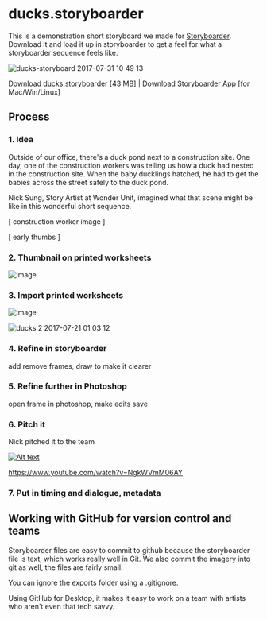 # ducks.storyboarder

This is a demonstration short storyboard we made for [Storyboarder](https://wonderunit.com/storyboarder/). Download it and load it up in storyboarder to get a feel for what a storyboarder sequence feels like.

![ducks-storyboard 2017-07-31 10 49 13](https://user-images.githubusercontent.com/441117/28807298-cfa4d6cc-7642-11e7-9f08-b85800644367.gif)

[Download ducks.storyboarder](https://github.com/wonderunit/ducks-storyboarder/archive/master.zip) [43 MB] | [Download Storyboarder App](https://wonderunit.com/storyboarder/) [for Mac/Win/Linux]

## Process

### 1. Idea

Outside of our office, there's a duck pond next to a construction site. One day, one of the construction workers was telling us how a duck had nested in the construction site. When the baby ducklings hatched, he had to get the babies across the street safely to the duck pond.

Nick Sung, Story Artist at Wonder Unit, imagined what that scene might be like in this wonderful short sequence.

[ construction worker image ]

[ early thumbs ]

### 2. Thumbnail on printed worksheets

![image](https://user-images.githubusercontent.com/441117/28475696-5039e23a-6e1b-11e7-96db-f3f7d8527d4d.png)

### 3. Import printed worksheets

![image](https://user-images.githubusercontent.com/441117/28475945-38a0cd72-6e1c-11e7-981a-4879af2a9326.png)

![ducks 2 2017-07-21 01 03 12](https://user-images.githubusercontent.com/441117/28474059-0ee60396-6e15-11e7-88af-92b2f36aff84.gif)

### 4. Refine in storyboarder

add remove frames, draw to make it clearer

### 5. Refine further in Photoshop

open frame in photoshop, make edits save

### 6. Pitch it

Nick pitched it to the team

[![Alt text](https://img.youtube.com/vi/NgkWVmM06AY/0.jpg)](https://www.youtube.com/watch?v=NgkWVmM06AY)

https://www.youtube.com/watch?v=NgkWVmM06AY

### 7. Put in timing and dialogue, metadata

## Working with GitHub for version control and teams

Storyboarder files are easy to commit to github because the storyboarder file is text, which works really well in Git.
We also commit the imagery into git as well, the files are fairly small.

You can ignore the exports folder using a .gitignore.

Using GitHub for Desktop, it makes it easy to work on a team with artists who aren't even that tech savvy.
